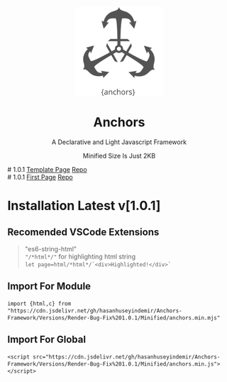 <div align="center">


<img width="200px" src="https://github.com/HasanHuseyinDemir/Anchors-Framework/blob/master/Images/Anchors.png">
<h1 align="center">Anchors</h1>
<p align="center">A Declarative and Light Javascript Framework</p>
<p>Minified Size Is Just 2KB</p>

</div>
# 1.0.1 <a href="https://hasanhuseyindemir.github.io/Anchors-Framework/PageTests/Template-Page/">Template Page</a> <a href="https://github.com/HasanHuseyinDemir/Anchors-Framework/tree/master/PageTests/Template-Page">Repo</a>
<br>
# 1.0.1 <a href="https://hasanhuseyindemir.github.io/Anchors-Framework/PageTests/First-Page">First Page</a> <a href="https://github.com/HasanHuseyinDemir/Anchors-Framework/tree/master/PageTests/First-Page">Repo</a>

# Installation Latest v[1.0.1]

## Recomended VSCode Extensions
> "es6-string-html"<br>
```"/*html*/"``` for highlighting html string<br>
``` let page=html/*html*/`<div>Highlighted!</div>` ```

## Import For Module
```
import {html,c} from "https://cdn.jsdelivr.net/gh/hasanhuseyindemir/Anchors-Framework/Versions/Render-Bug-Fix%201.0.1/Minified/anchors.min.mjs"
```

## Import For Global 
```
<script src="https://cdn.jsdelivr.net/gh/hasanhuseyindemir/Anchors-Framework/Versions/Render-Bug-Fix%201.0.1/Minified/anchors.min.js"></script>
```




